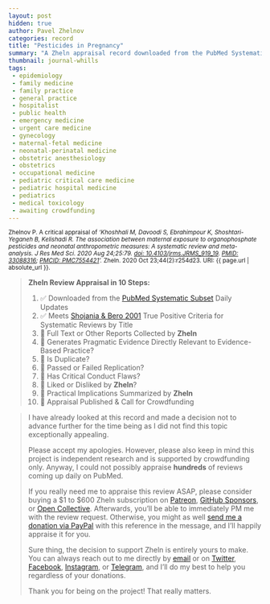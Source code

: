 ```yaml
---
layout: post
hidden: true
author: Pavel Zhelnov
categories: record
title: "Pesticides in Pregnancy"
summary: "A Zheln appraisal record downloaded from the PubMed Systematic Subset daily updates."
thumbnail: journal-whills
tags:
 - epidemiology
 - family medicine
 - family practice
 - general practice
 - hospitalist
 - public health
 - emergency medicine
 - urgent care medicine
 - gynecology
 - maternal-fetal medicine
 - neonatal-perinatal medicine
 - obstetric anesthesiology
 - obstetrics
 - occupational medicine
 - pediatric critical care medicine
 - pediatric hospital medicine
 - pediatrics
 - medical toxicology
 - awaiting crowdfunding
---
```


<small id="citation">Zhelnov P. A critical appraisal of _‘Khoshhali M, Davoodi S, Ebrahimpour K, Shoshtari-Yeganeh B, Kelishadi R. The association between maternal exposure to organophosphate pesticides and neonatal anthropometric measures: A systematic review and meta-analysis. J Res Med Sci. 2020 Aug 24;25:79. [doi: 10.4103/jrms.JRMS_919_19](https://doi.org/10.4103/jrms.JRMS_919_19). [PMID: 33088316](https://pubmed.gov/33088316); [PMCID: PMC7554421](https://ncbi.nlm.nih.gov/pmc/PMC7554421)’._ Zheln. 2020 Oct 23;44(2):r254d23. URI: {{ page.url | absolute_url }}.</small>

> **Zheln Review Appraisal in 10 Steps:**
>
> 1. ✅ Downloaded from the [PubMed Systematic Subset](https://github.com/p1m-ortho/qs-global-ortho-search-queries/blob/global-sr-query/README.md) Daily Updates
> 2. ✅ Meets [Shojania & Bero 2001](https://www.researchgate.net/publication/11820967_Taking_Advantage_of_the_Explosion_of_Systematic_Reviews_An_Efficient_MEDLINE_Search_Strategy) True Positive Criteria for Systematic Reviews by Title
> 3. 🔄 Full Text or Other Reports Collected by **Zheln**
> 4. 🔄 Generates Pragmatic Evidence Directly Relevant to Evidence-Based Practice?
> 5. 🔄 Is Duplicate?
> 6. 🔄 Passed or Failed Replication?
> 7. 🔄 Has Critical Conduct Flaws?
> 8. 🔄 Liked or Disliked by **Zheln**?
> 9. 🔄 Practical Implications Summarized by **Zheln**
> 10. 🔄 Appraisal Published & Call for Crowdfunding

> I have already looked at this record and made a decision not to advance further for the time being as I did not find this topic exceptionally appealing.
>
> Please accept my apologies. However, please also keep in mind this project is independent research and is supported by crowdfunding only. Anyway, I could not possibly appraise **hundreds** of reviews coming up daily on PubMed.
> 
> If you really need me to appraise this review ASAP, please consider buying a $1 to $600 Zheln subscription on [Patreon](https://patreon.com/zheln), [GitHub Sponsors](https://github.com/sponsors/drzhelnov), or [Open Collective](https://opencollective.com/zheln). Afterwards, you’ll be able to immediately PM me with the review request. Otherwise, you might as well [send me a donation via PayPal](https://paypal.me/pjelnov) with this reference in the message, and I’ll happily appraise it for you.
> 
> Sure thing, the decision to support Zheln is entirely yours to make. You can always reach out to me directly by [email](mailto:pavel@zheln.com) or on [Twitter](https://twitter.com/drzhelnov), [Facebook](https://facebook.com/drzhelnov), [Instagram](https://instagram.com/igzheln), or [Telegram](https://t.me/drzhelnov), and I’ll do my best to help you regardless of your donations.
> 
> Thank you for being on the project! That really matters.
